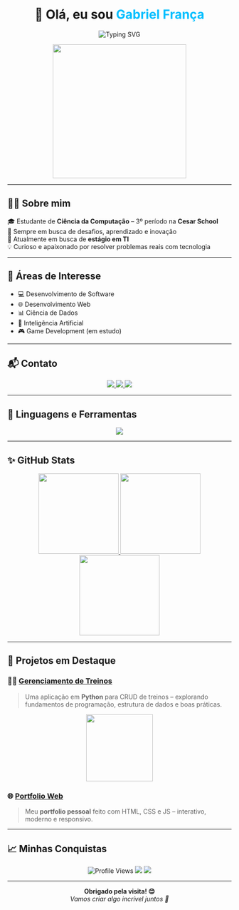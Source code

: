 <h1 align="center">👋 Olá, eu sou <span style="color:#00BFFF;">Gabriel França</span></h1>

<p align="center">
  <img src="https://readme-typing-svg.demolab.com?font=Fira+Code&weight=700&size=28&pause=1000&color=00BFFF&center=true&vCenter=true&width=700&lines=Estudante+de+Ci%C3%AAncia+da+Computa%C3%A7%C3%A3o;Apaixonado+por+Tecnologia+e+Inova%C3%A7%C3%A3o;Em+busca+de+est%C3%A1gio+em+TI" alt="Typing SVG" />
</p>

<p align="center">
  <img src="https://media.giphy.com/media/qgQUggAC3Pfv687qPC/giphy.gif" width="300" />
</p>

---

## 🧑‍💻 Sobre mim

🎓 Estudante de **Ciência da Computação** – 3º período na **Cesar School**  
🚀 Sempre em busca de desafios, aprendizado e inovação  
🎯 Atualmente em busca de **estágio em TI**  
💡 Curioso e apaixonado por resolver problemas reais com tecnologia  

---

## 🌟 Áreas de Interesse

- 💻 Desenvolvimento de Software  
- 🌐 Desenvolvimento Web  
- 📊 Ciência de Dados  
- 🤖 Inteligência Artificial  
- 🎮 Game Development (em estudo)  

---

## 📬 Contato

<p align="center">
  <a href="mailto:francagabriel285@gmail.com">
    <img src="https://img.shields.io/badge/Email-francagabriel285@gmail.com-blue?style=for-the-badge&logo=gmail" />
  </a>
  <a href="https://www.linkedin.com/in/gabriel-frança-986471307/">
    <img src="https://img.shields.io/badge/LinkedIn-Gabriel%20França-0A66C2?style=for-the-badge&logo=linkedin" />
  </a>
  <a href="https://github.com/gabrielfranca10">
    <img src="https://img.shields.io/badge/GitHub-GabrielFranca-181717?style=for-the-badge&logo=github" />
  </a>
</p>

---

## 🔧 Linguagens e Ferramentas

<p align="center">
  <img src="https://skillicons.dev/icons?i=html,css,js,python,django,git,linux,figma,react" />
</p>

---

## ✨ GitHub Stats

<div align="center">
  <a href="https://github.com/gabrielfranca10">
    <img height="180em" src="https://github-readme-stats.vercel.app/api?username=gabrielfranca10&show_icons=true&theme=radical&include_all_commits=true&count_private=true&border_radius=20&hide_border=false" />
  </a>
  <a href="https://github.com/gabrielfranca10">
    <img height="180em" src="https://github-readme-streak-stats.herokuapp.com/?user=gabrielfranca10&theme=radical&hide_border=false&border_radius=20" />
  </a>
  <a href="https://github.com/gabrielfranca10">
    <img height="180em" src="https://github-readme-stats.vercel.app/api/top-langs/?username=gabrielfranca10&layout=compact&langs_count=7&theme=radical&border_radius=20&hide_border=false" />
  </a>
</div>

---

## 🚀 Projetos em Destaque

### 🏋️‍♂️ [Gerenciamento de Treinos](https://github.com/gabrielfranca10/Trabalho_crud/blob/main/Trabalho_crud.py)
> Uma aplicação em **Python** para CRUD de treinos – explorando fundamentos de programação, estrutura de dados e boas práticas.  

<p align="center">
  <img src="https://media.giphy.com/media/jRf5fsn8G6YaogAWxn/giphy.gif" width="150" />
</p>

### 🌐 [Portfolio Web](https://github.com/gabrielfranca10/portfolio)
> Meu **portfolio pessoal** feito com HTML, CSS e JS – interativo, moderno e responsivo.  

---

## 📈 Minhas Conquistas

<p align="center">
  <img src="https://komarev.com/ghpvc/?username=gabrielfranca10&color=blue" alt="Profile Views" />  
  <img src="https://img.shields.io/badge/Top%20Languages-Python-blue?style=for-the-badge&logo=python" />
  <img src="https://img.shields.io/badge/Top%20Languages-JavaScript-yellow?style=for-the-badge&logo=javascript" />
</p>

---

<p align="center">
  <b>Obrigado pela visita! 😊</b><br/>
  <i>Vamos criar algo incrível juntos 🚀</i>
</p>
